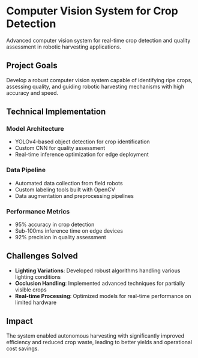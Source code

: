 # Computer Vision System for Crop Detection

Advanced computer vision system for real-time crop detection and quality assessment in robotic harvesting applications.

## Project Goals

Develop a robust computer vision system capable of identifying ripe crops, assessing quality, and guiding robotic harvesting mechanisms with high accuracy and speed.

## Technical Implementation

### Model Architecture
- YOLOv4-based object detection for crop identification
- Custom CNN for quality assessment
- Real-time inference optimization for edge deployment

### Data Pipeline
- Automated data collection from field robots
- Custom labeling tools built with OpenCV
- Data augmentation and preprocessing pipelines

### Performance Metrics
- 95% accuracy in crop detection
- Sub-100ms inference time on edge devices
- 92% precision in quality assessment

## Challenges Solved

- **Lighting Variations**: Developed robust algorithms handling various lighting conditions
- **Occlusion Handling**: Implemented advanced techniques for partially visible crops
- **Real-time Processing**: Optimized models for real-time performance on limited hardware

## Impact

The system enabled autonomous harvesting with significantly improved efficiency and reduced crop waste, leading to better yields and operational cost savings.